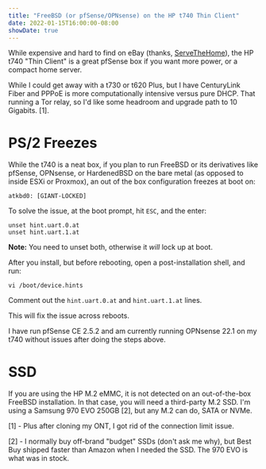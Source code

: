 ```yaml
---
title: "FreeBSD (or pfSense/OPNsense) on the HP t740 Thin Client"
date: 2022-01-15T16:00:00-08:00
showDate: true
---
```


While expensive and hard to find on eBay (thanks,
[ServeTheHome](https://www.servethehome.com/)), the HP t740 "Thin Client" is a
great pfSense box if you want more power, or a compact home server.

While I could get away with a t730 or t620 Plus, but I have CenturyLink Fiber
and PPPoE is more computationally intensive versus pure DHCP. That running a
Tor relay, so I'd like some headroom and upgrade path to 10 Gigabits. [1].

# PS/2 Freezes

While the t740 is a neat box, if you plan to run FreeBSD or its derivatives
like pfSense, OPNsense, or HardenedBSD on the bare metal (as opposed to inside
ESXi or Proxmox), an out of the box configuration freezes at boot on:

    atkbd0: [GIANT-LOCKED]

To solve the issue, at the boot prompt, hit `ESC`, and the enter:

    unset hint.uart.0.at
    unset hint.uart.1.at

**Note:** You need to unset both, otherwise it *will* lock up at boot.

After you install, but before rebooting, open a post-installation shell, and
run:

    vi /boot/device.hints

Comment out the `hint.uart.0.at` and `hint.uart.1.at` lines.

This will fix the issue across reboots.

I have run pfSense CE 2.5.2 and am currently running OPNsense 22.1 on my t740
without issues after doing the steps above.

# SSD

If you are using the HP M.2 eMMC, it is not detected on an out-of-the-box
FreeBSD installation. In that case, you will need a third-party M.2 SSD.
I'm using a Samsung 970 EVO 250GB [2], but any M.2 can do, SATA or NVMe.

[1] - Plus after cloning my ONT, I got rid of the connection limit issue.

[2] - I normally buy off-brand "budget" SSDs (don't ask me why), but Best
Buy shipped faster than Amazon when I needed the SSD. The 970 EVO is what
was in stock.
